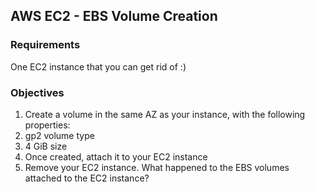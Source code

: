 ## AWS EC2 - EBS Volume Creation

### Requirements

One EC2 instance that you can get rid of :)

### Objectives

1. Create a volume in the same AZ as your instance, with the following properties:
  1. gp2 volume type
  2. 4 GiB size
2. Once created, attach it to your EC2 instance
3. Remove your EC2 instance. What happened to the EBS volumes attached to the EC2 instance?
